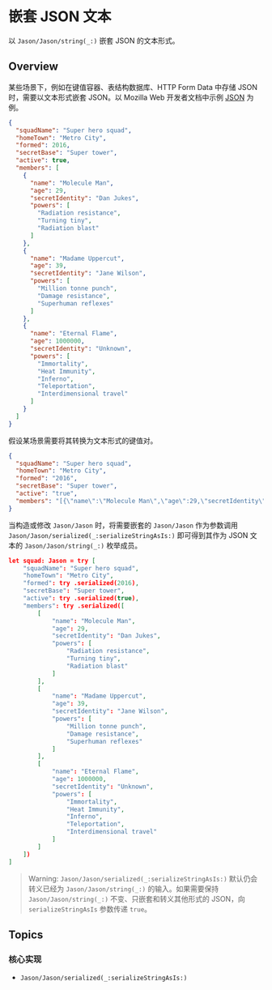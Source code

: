 # 嵌套 JSON 文本

以 ``Jason/Jason/string(_:)`` 嵌套 JSON 的文本形式。

## Overview

某些场景下，例如在键值容器、表结构数据库、HTTP Form Data 中存储 JSON 时，需要以文本形式嵌套 JSON。以 Mozilla Web
开发者文档中示例 [JSON](https://developer.mozilla.org/en-US/docs/Learn/JavaScript/Objects/JSON#json_structure) 为例。

```json
{
  "squadName": "Super hero squad",
  "homeTown": "Metro City",
  "formed": 2016,
  "secretBase": "Super tower",
  "active": true,
  "members": [
    {
      "name": "Molecule Man",
      "age": 29,
      "secretIdentity": "Dan Jukes",
      "powers": [
        "Radiation resistance",
        "Turning tiny",
        "Radiation blast"
      ]
    },
    {
      "name": "Madame Uppercut",
      "age": 39,
      "secretIdentity": "Jane Wilson",
      "powers": [
        "Million tonne punch",
        "Damage resistance",
        "Superhuman reflexes"
      ]
    },
    {
      "name": "Eternal Flame",
      "age": 1000000,
      "secretIdentity": "Unknown",
      "powers": [
        "Immortality",
        "Heat Immunity",
        "Inferno",
        "Teleportation",
        "Interdimensional travel"
      ]
    }
  ]
}
```

假设某场景需要将其转换为文本形式的键值对。

```json
{
  "squadName": "Super hero squad",
  "homeTown": "Metro City",
  "formed": "2016",
  "secretBase": "Super tower",
  "active": "true",
  "members": "[{\"name\":\"Molecule Man\",\"age\":29,\"secretIdentity\":\"Dan Jukes\",\"powers\":[\"Radiation resistance\",\"Turning tiny\",\"Radiation blast\"]},{\"name\":\"Madame Uppercut\",\"age\":39,\"secretIdentity\":\"Jane Wilson\",\"powers\":[\"Million tonne punch\",\"Damage resistance\",\"Superhuman reflexes\"]},{\"name\":\"Eternal Flame\",\"age\":1000000,\"secretIdentity\":\"Unknown\",\"powers\":[\"Immortality\",\"Heat Immunity\",\"Inferno\",\"Teleportation\",\"Interdimensional travel\"]}]"
}
```

当构造或修改 ``Jason/Jason`` 时，将需要嵌套的 ``Jason/Jason`` 作为参数调用 ``Jason/Jason/serialized(_:serializeStringAsIs:)``
即可得到其作为 JSON 文本的 ``Jason/Jason/string(_:)`` 枚举成员。

```json
let squad: Jason = try [
    "squadName": "Super hero squad",
    "homeTown": "Metro City",
    "formed": try .serialized(2016),
    "secretBase": "Super tower",
    "active": try .serialized(true),
    "members": try .serialized([
        [
            "name": "Molecule Man",
            "age": 29,
            "secretIdentity": "Dan Jukes",
            "powers": [
                "Radiation resistance",
                "Turning tiny",
                "Radiation blast"
            ]
        ],
        [
            "name": "Madame Uppercut",
            "age": 39,
            "secretIdentity": "Jane Wilson",
            "powers": [
                "Million tonne punch",
                "Damage resistance",
                "Superhuman reflexes"
            ]
        ],
        [
            "name": "Eternal Flame",
            "age": 1000000,
            "secretIdentity": "Unknown",
            "powers": [
                "Immortality",
                "Heat Immunity",
                "Inferno",
                "Teleportation",
                "Interdimensional travel"
            ]
        ]
    ])
]
```

> Warning: ``Jason/Jason/serialized(_:serializeStringAsIs:)`` 默认仍会转义已经为 ``Jason/Jason/string(_:)``
的输入。如果需要保持 ``Jason/Jason/string(_:)`` 不变、只嵌套和转义其他形式的 JSON，向 `serializeStringAsIs` 参数传递 `true`。

## Topics

### 核心实现

- ``Jason/Jason/serialized(_:serializeStringAsIs:)``

